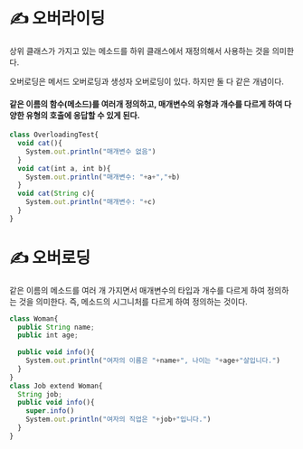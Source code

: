 # ✍ 오버라이딩

상위 클래스가 가지고 있는 메소드를 하위 클래스에서 재정의해서 사용하는 것을 의미한다.

오버로딩은 메서드 오버로딩과 생성자 오버로딩이 있다. 하지만 둘 다 같은 개념이다.

#### 같은 이름의 함수(메소드)를 여러개 정의하고, 매개변수의 유형과 개수를 다르게 하여 다양한 유형의 호출에 응답할 수 있게 된다.

```jsx
class OverloadingTest{
  void cat(){
    System.out.println("매개변수 없음")
  }
  void cat(int a, int b){
    System.out.println("매개변수: "+a+","+b)
  }
  void cat(String c){
    System.out.println("매개변수: "+c)
  }
}
```

# ✍ 오버로딩

같은 이름의 메소드를 여러 개 가지면서 매개변수의 타입과 개수를 다르게 하여 정의하는 것을 의미한다. 즉, 메소드의 시그니처를 다르게 하여 정의하는 것이다.

```jsx
class Woman{
  public String name;
  public int age;
  
  public void info(){
    System.out.println("여자의 이름은 "+name+", 나이는 "+age+"살입니다.")
  }
}
class Job extend Woman{
  String job;
  public void info(){
    super.info()
    System.out.println("여자의 직업은 "+job+"입니다.")
  }
}
```
